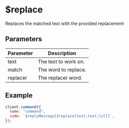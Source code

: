 # $replace

Replaces the matched text with the provided replacement

## Parameters

| Parameter | Description          |
| --------- | -------------------- |
| text      | The text to work on. |
| match     | The word to replace. |
| replacer  | The replacer word.   |

## Example

```javascript
client.command({
  name: "command",
  code: `$replyMessage[$replace[text;text;lol]]`,
});
```
